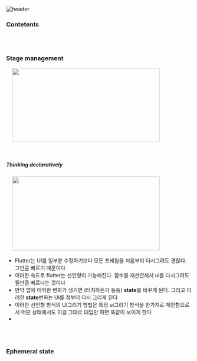 
![header](https://capsule-render.vercel.app/api?type=waving&color=timeGradient&height=300&section=header&fontSize=35&text=State%20Management&animation=fadeIn&fontAlignY=42&fontAlign=20)

### Contetents

<br/>

#

### Stage management

&nbsp;&nbsp;&nbsp;&nbsp;<img src="https://docs.flutter.dev/assets/images/docs/development/data-and-backend/state-mgmt/state-management-explainer.gif" width="400" height="200"><br/>

<br>

##### Thinking declaratively

&nbsp;&nbsp;&nbsp;&nbsp;<img src="https://docs.flutter.dev/assets/images/docs/development/data-and-backend/state-mgmt/ui-equals-function-of-state.png" width="400" height="200"><br/>

- Flutter는 UI를 일부분 수정하기보다 모든 프레임을 처음부터 다시그려도 괜찮다. 그만큼 빠르기 때문이다
- 이러한 속도로 flutter는 선언형이 가능해진다. 함수를 재선언해서 ui를 다시그려도 될만큼 빠르다는 것이다
- 만약 앱에 어떠한 변화가 생기면 (터치하든가 등등) **state**를 바꾸게 된다. 그리고 이러한  **state**변화는 UI를 첨부터 다시 그리게 된다
- 이러한 선언형 방식의 UI그리기 방법은 특정 ui그리기 방식을 한가지로 제한함으로서 어떤 상태에서도 이걸 그대로 대입만 하면 똑같이 보이게 한다
- 

<br/>

#

### Ephemeral state




